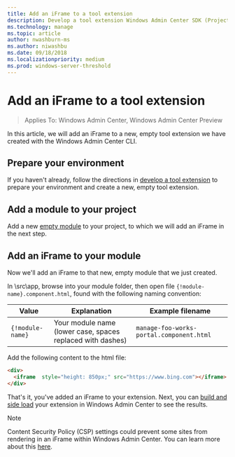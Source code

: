 ```yaml
---
title: Add an iFrame to a tool extension
description: Develop a tool extension Windows Admin Center SDK (Project Honolulu) - add an iFrame to a tool extension
ms.technology: manage
ms.topic: article
author: nwashburn-ms
ms.author: niwashbu
ms.date: 09/18/2018
ms.localizationpriority: medium
ms.prod: windows-server-threshold
---
```


# Add an iFrame to a tool extension

>Applies To: Windows Admin Center, Windows Admin Center Preview

In this article, we will add an iFrame to a new, empty tool extension we have created with the Windows Admin Center CLI.

## Prepare your environment ##

If you haven't already, follow the directions in [develop a tool extension](../develop-tool.md) to prepare your environment and create a new, empty tool extension.

## Add a module to your project ##

Add a new [empty module](add-module.md) to your project, to which we will add an iFrame in the next step.  

## Add an iFrame to your module ##

Now we'll add an iFrame to that new, empty module that we just created.

In \src\app\, browse into your module folder, then open file ```{!module-name}.component.html```, found with the following naming convention:

| Value | Explanation | Example filename |
| ----- | ----------- | ------- |
| ```{!module-name}``` | Your module name (lower case, spaces replaced with dashes) | ```manage-foo-works-portal.component.html``` |
    
Add the following content to the html file:

``` html
<div>
  <iframe  style="height: 850px;" src="https://www.bing.com"></iframe>
</div>
```

That's it, you've added an iFrame to your extension.  Next, you can [build and side load](../develop-tool.md#build-and-side-load-your-extension) your extension in Windows Admin Center to see the results.

> [!Note]
> Content Security Policy (CSP) settings could prevent some sites from rendering in an iFrame within Windows Admin Center. You can learn more about this [here](https://content-security-policy.com/). 
